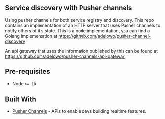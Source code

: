 ## Service discovery with Pusher channels

Using pusher channels for both service registry and discovery. This repo
contains an implementation of an HTTP server that uses Pusher channels to notify
others of it's state. This is a node implementation, you can find a Golang
implementation at https://github.com/adelowo/pusher-channel-discovery

An api gateway that uses the information published by this can be found at
https://github.com/adelowo/pusher-channels-api-gateway

## Pre-requisites

- Node `>= 10`

## Built With

- [Pusher Channels](https://pusher.com/channels) - APIs to enable devs building realtime features.


